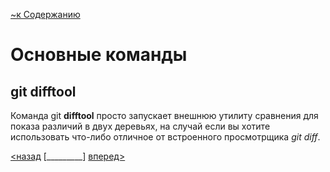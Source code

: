 [~к Содержанию](./readme.md)

# Основные команды

## **git difftool**

Команда git **difftool** просто запускает внешнюю утилиту сравнения для показа различий в двух деревьях, на случай если вы хотите использовать что-либо отличное от встроенного просмотрщика *git diff*.

[<назад](./diff.md) [_________]        [вперед>](./commit.md)
